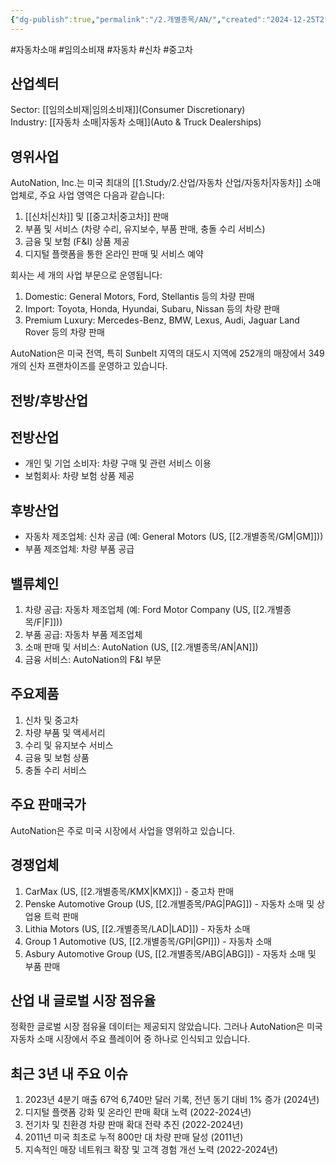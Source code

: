 ```yaml
---
{"dg-publish":true,"permalink":"/2.개별종목/AN/","created":"2024-12-25T21:16:30.333+09:00","updated":"2025-06-03T20:05:57.661+09:00"}
---
```


#자동차소매 #임의소비재 #자동차 #신차 #중고차 

## 산업섹터

Sector: [[임의소비재\|임의소비재]](Consumer Discretionary)  
Industry: [[자동차 소매\|자동차 소매]](Auto & Truck Dealerships)

## 영위사업

AutoNation, Inc.는 미국 최대의 [[1.Study/2.산업/자동차 산업/자동차\|자동차]] 소매업체로, 주요 사업 영역은 다음과 같습니다:

1. [[신차\|신차]] 및 [[중고차\|중고차]] 판매
2. 부품 및 서비스 (차량 수리, 유지보수, 부품 판매, 충돌 수리 서비스)
3. 금융 및 보험 (F&I) 상품 제공
4. 디지털 플랫폼을 통한 온라인 판매 및 서비스 예약

회사는 세 개의 사업 부문으로 운영됩니다:

1. Domestic: General Motors, Ford, Stellantis 등의 차량 판매
2. Import: Toyota, Honda, Hyundai, Subaru, Nissan 등의 차량 판매
3. Premium Luxury: Mercedes-Benz, BMW, Lexus, Audi, Jaguar Land Rover 등의 차량 판매

AutoNation은 미국 전역, 특히 Sunbelt 지역의 대도시 지역에 252개의 매장에서 349개의 신차 프랜차이즈를 운영하고 있습니다.

## 전방/후방산업

## 전방산업

- 개인 및 기업 소비자: 차량 구매 및 관련 서비스 이용
- 보험회사: 차량 보험 상품 제공

## 후방산업

- 자동차 제조업체: 신차 공급 (예: General Motors (US, [[2.개별종목/GM\|GM]]))
- 부품 제조업체: 차량 부품 공급

## 밸류체인

1. 차량 공급: 자동차 제조업체 (예: Ford Motor Company (US, [[2.개별종목/F\|F]]))
2. 부품 공급: 자동차 부품 제조업체
3. 소매 판매 및 서비스: AutoNation (US, [[2.개별종목/AN\|AN]])
4. 금융 서비스: AutoNation의 F&I 부문

## 주요제품

1. 신차 및 중고차
2. 차량 부품 및 액세서리
3. 수리 및 유지보수 서비스
4. 금융 및 보험 상품
5. 충돌 수리 서비스

## 주요 판매국가

AutoNation은 주로 미국 시장에서 사업을 영위하고 있습니다.

## 경쟁업체

1. CarMax (US, [[2.개별종목/KMX\|KMX]]) - 중고차 판매
2. Penske Automotive Group (US, [[2.개별종목/PAG\|PAG]]) - 자동차 소매 및 상업용 트럭 판매
3. Lithia Motors (US, [[2.개별종목/LAD\|LAD]]) - 자동차 소매
4. Group 1 Automotive (US, [[2.개별종목/GPI\|GPI]]) - 자동차 소매
5. Asbury Automotive Group (US, [[2.개별종목/ABG\|ABG]]) - 자동차 소매 및 부품 판매

## 산업 내 글로벌 시장 점유율

정확한 글로벌 시장 점유율 데이터는 제공되지 않았습니다. 그러나 AutoNation은 미국 자동차 소매 시장에서 주요 플레이어 중 하나로 인식되고 있습니다.

## 최근 3년 내 주요 이슈

1. 2023년 4분기 매출 67억 6,740만 달러 기록, 전년 동기 대비 1% 증가 (2024년)
2. 디지털 플랫폼 강화 및 온라인 판매 확대 노력 (2022-2024년)
3. 전기차 및 친환경 차량 판매 확대 전략 추진 (2022-2024년)
4. 2011년 미국 최초로 누적 800만 대 차량 판매 달성 (2011년)
5. 지속적인 매장 네트워크 확장 및 고객 경험 개선 노력 (2022-2024년)